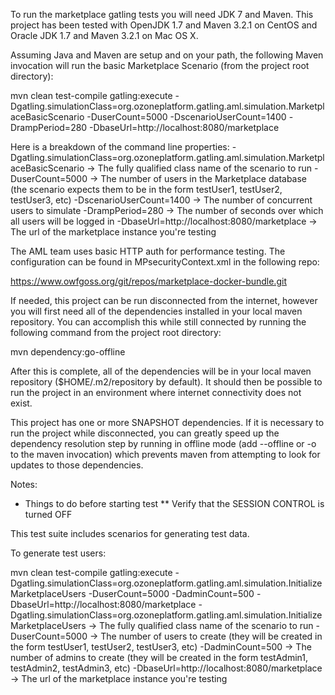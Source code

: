 To run the marketplace gatling tests you will need JDK 7 and
Maven. This project has been tested with OpenJDK 1.7 and Maven 3.2.1 on CentOS
and Oracle JDK 1.7 and Maven 3.2.1 on Mac OS X.

Assuming Java and Maven are setup and on your path, the following Maven invocation will run the basic Marketplace Scenario (from the project root directory):

mvn clean test-compile gatling:execute -Dgatling.simulationClass=org.ozoneplatform.gatling.aml.simulation.MarketplaceBasicScenario -DuserCount=5000 -DscenarioUserCount=1400 -DrampPeriod=280 -DbaseUrl=http://localhost:8080/marketplace

Here is a breakdown of the command line properties:
-Dgatling.simulationClass=org.ozoneplatform.gatling.aml.simulation.MarketplaceBasicScenario -> The fully qualified class name of the scenario to run
-DuserCount=5000 -> The number of users in the Marketplace database (the scenario expects them to be in the form testUser1, testUser2, testUser3, etc)
-DscenarioUserCount=1400 -> The number of concurrent users to simulate
-DrampPeriod=280 -> The number of seconds over which all users will be logged in
-DbaseUrl=http://localhost:8080/marketplace -> The url of the marketplace instance you're testing


The AML team uses basic HTTP auth for performance testing. The configuration can be found in MPsecurityContext.xml in the following repo:

https://www.owfgoss.org/git/repos/marketplace-docker-bundle.git

If needed, this project can be run disconnected from the internet, however you will first need all of the dependencies installed in your local maven repository. You can accomplish this
while still connected by running the following command from the project root directory:

mvn dependency:go-offline

After this is complete, all of the dependencies will be in your local maven repository ($HOME/.m2/repository by default). It should then be possible to run
the project in an environment where internet connectivity does not exist.

This project has one or more SNAPSHOT dependencies. If it is necessary to run the project while disconnected, you can greatly
speed up the dependency resolution step by running in offline mode (add --offline or -o to the maven invocation) which prevents
maven from attempting to look for updates to those dependencies.

Notes:
* Things to do before starting test
** Verify that the SESSION CONTROL is turned OFF


This test suite includes scenarios for generating test data.

To generate test users:

mvn clean test-compile gatling:execute -Dgatling.simulationClass=org.ozoneplatform.gatling.aml.simulation.InitializeMarketplaceUsers -DuserCount=5000 -DadminCount=500 -DbaseUrl=http://localhost:8080/marketplace
-Dgatling.simulationClass=org.ozoneplatform.gatling.aml.simulation.InitializeMarketplaceUsers -> The fully qualified class name of the scenario to run
-DuserCount=5000 -> The number of users to create (they will be created in the form testUser1, testUser2, testUser3, etc)
-DadminCount=500 -> The number of admins to create (they will be created in the form testAdmin1, testAdmin2, testAdmin3, etc)
-DbaseUrl=http://localhost:8080/marketplace -> The url of the marketplace instance you're testing
